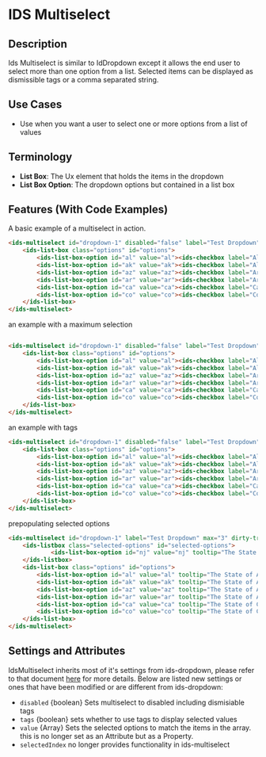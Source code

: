 # IDS Multiselect

## Description
Ids Multiselect is similar to IdDropdown except it allows the end user to select more than one option from a list. Selected items can be displayed as dismissible tags or a comma separated string.

## Use Cases

- Use when you want a user to select one or more options from a list of values

## Terminology

- **List Box**: The Ux element that holds the items in the dropdown
- **List Box Option**: The dropdown options but contained in a list box

## Features (With Code Examples)

A basic example of a multiselect in action.

```html
<ids-multiselect id="dropdown-1" disabled="false" label="Test Dropdown">
    <ids-list-box class="options" id="options">
        <ids-list-box-option id="al" value="al"><ids-checkbox label="Alabama" class="justify-center"></ids-checkbox></ids-list-box-option>
        <ids-list-box-option id="ak" value="ak"><ids-checkbox label="Alaska" class="justify-center"></ids-checkbox></ids-list-box-option>
        <ids-list-box-option id="az" value="az"><ids-checkbox label="Arizona" class="justify-center"></ids-checkbox></ids-list-box-option>
        <ids-list-box-option id="ar" value="ar"><ids-checkbox label="Arkansas" class="justify-center"></ids-checkbox></ids-list-box-option>
        <ids-list-box-option id="ca" value="ca"><ids-checkbox label="California" class="justify-center"></ids-checkbox></ids-list-box-option>
        <ids-list-box-option id="co" value="co"><ids-checkbox label="Colorado" class="justify-center"></ids-checkbox></ids-list-box-option>
    </ids-list-box>
</ids-multiselect>
```

an example with a maximum selection

```html

<ids-multiselect id="dropdown-1" disabled="false" label="Test Dropdown" max="3">
    <ids-list-box class="options" id="options">
        <ids-list-box-option id="al" value="al"><ids-checkbox label="Alabama" class="justify-center"></ids-checkbox></ids-list-box-option>
        <ids-list-box-option id="ak" value="ak"><ids-checkbox label="Alaska" class="justify-center"></ids-checkbox></ids-list-box-option>
        <ids-list-box-option id="az" value="az"><ids-checkbox label="Arizona" class="justify-center"></ids-checkbox></ids-list-box-option>
        <ids-list-box-option id="ar" value="ar"><ids-checkbox label="Arkansas" class="justify-center"></ids-checkbox></ids-list-box-option>
        <ids-list-box-option id="ca" value="ca"><ids-checkbox label="California" class="justify-center"></ids-checkbox></ids-list-box-option>
        <ids-list-box-option id="co" value="co"><ids-checkbox label="Colorado" class="justify-center"></ids-checkbox></ids-list-box-option>
    </ids-list-box>
</ids-multiselect>

```

an example with tags

```html
<ids-multiselect id="dropdown-1" disabled="false" label="Test Dropdown" max="3" tags="true">
    <ids-list-box class="options" id="options">
        <ids-list-box-option id="al" value="al"><ids-checkbox label="Alabama" class="justify-center"></ids-checkbox></ids-list-box-option>
        <ids-list-box-option id="ak" value="ak"><ids-checkbox label="Alaska" class="justify-center"></ids-checkbox></ids-list-box-option>
        <ids-list-box-option id="az" value="az"><ids-checkbox label="Arizona" class="justify-center"></ids-checkbox></ids-list-box-option>
        <ids-list-box-option id="ar" value="ar"><ids-checkbox label="Arkansas" class="justify-center"></ids-checkbox></ids-list-box-option>
        <ids-list-box-option id="ca" value="ca"><ids-checkbox label="California" class="justify-center"></ids-checkbox></ids-list-box-option>
        <ids-list-box-option id="co" value="co"><ids-checkbox label="Colorado" class="justify-center"></ids-checkbox></ids-list-box-option>
    </ids-list-box>
</ids-multiselect>
```

prepopulating selected options

```html
<ids-multiselect id="dropdown-1" label="Test Dropdown" max="3" dirty-tracker="true">
    <ids-listbox class="selected-options" id="selected-options">
            <ids-list-box-option id="nj" value="nj" tooltip="The State of New Jersey"><ids-checkbox checked="true" label="New Jersey" class="justify-center"></ids-checkbox></ids-list-box-option>
    </ids-listbox>
    <ids-list-box class="options" id="options">
        <ids-list-box-option id="al" value="al" tooltip="The State of Alabama"><ids-checkbox label="Alabama" class="justify-center"></ids-checkbox></ids-list-box-option>
        <ids-list-box-option id="ak" value="ak" tooltip="The State of Alaska"><ids-checkbox label="Alaska" class="justify-center"></ids-checkbox></ids-list-box-option>
        <ids-list-box-option id="az" value="az" tooltip="The State of Arizona"><ids-checkbox label="Arizona" class="justify-center"></ids-checkbox></ids-list-box-option>
        <ids-list-box-option id="ar" value="ar" tooltip="The State of Arkansas"><ids-checkbox label="Arkansas" class="justify-center"></ids-checkbox></ids-list-box-option>
        <ids-list-box-option id="ca" value="ca" tooltip="The State of California"><ids-checkbox label="California" class="justify-center"></ids-checkbox></ids-list-box-option>
        <ids-list-box-option id="co" value="co" tooltip="The State of Colorado"><ids-checkbox label="Colorado" class="justify-center"></ids-checkbox></ids-list-box-option>
    </ids-list-box>
</ids-multiselect>
```

## Settings and Attributes

IdsMultiselect inherits most of it's settings from ids-dropdown, please refer to that document [here](../ids-dropdown/README.md) for more details. Below are listed new settings or ones that have been modified or are different from ids-dropdown:

- `disabled` {boolean} Sets multiselect to disabled including dismisiable tags
- `tags` {boolean} sets whether to use tags to display selected values
- `value` {Array} Sets the selected options to match the items in the array. this is no longer set as an Attribute but as a Property.
- `selectedIndex` no longer provides functionality in ids-multiselect
